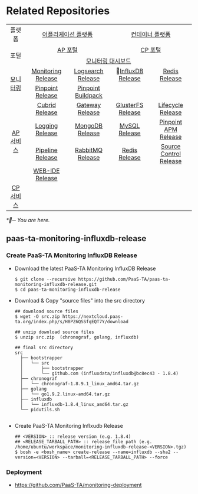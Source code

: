 # Related Repositories
<table>
  <tr>
    <td colspan=2 align=center>플랫폼</td>
    <td colspan=2 align=center><a href="https://github.com/PaaS-TA/paasta-deployment">어플리케이션 플랫폼</a></td>
    <td colspan=2 align=center><a href="need_change">컨테이너 플랫폼</a></td>
  </tr>
  <tr>
    <td colspan=2 rowspan=2 align=center>포털</td>
    <td colspan=2 align=center><a href="https://github.com/PaaS-TA/portal-deployment">AP 포털</a></td>
    <td colspan=2 align=center><a href="need_change">CP 포털</a></td>
  </tr>
  <tr align=center>
    <td colspan=4><a href="https://github.com/PaaS-TA/PaaS-TA-Monitoring">모니터링 대시보드</a></td>
  </tr>
  <tr align=center>
    <td rowspan=2 colspan=2><a href="https://github.com/PaaS-TA/monitoring-deployment">모니터링</a></td>
    <td><a href="https://github.com/PaaS-TA/PaaS-TA-Monitoring-Release">Monitoring Release</a></td>
    <td><a href="https://github.com/PaaS-TA/paas-ta-monitoring-logsearch-release">Logsearch Release</a></td>
    <td>🚩<a href="https://github.com/PaaS-TA/paas-ta-monitoring-influxdb-release">InfluxDB Release</a></td>
    <td><a href="https://github.com/PaaS-TA/paas-ta-monitoring-redis-release">Redis Release</a></td>
  </tr>
  <tr align=center>
    <td><a href="https://github.com/PaaS-TA/PAAS-TA-PINPOINT-MONITORING-RELEASE">Pinpoint Release</td>
    <td><a href="https://github.com/PaaS-TA/PAAS-TA-PINPOINT-MONITORING-BUILDPACK">Pinpoint Buildpack</td>
    <td></td>
    <td></td>
  </tr>
  </tr>
  <tr align=center>
    <td rowspan=4 colspan=2><a href="https://github.com/PaaS-TA/service-deployment">AP 서비스</a></td>
    <td><a href="https://github.com/PaaS-TA/PAAS-TA-CUBRID-RELEASE">Cubrid Release</a></td>
    <td><a href="https://github.com/PaaS-TA/PAAS-TA-API-GATEWAY-SERVICE-RELEASE">Gateway Release</a></td>
    <td><a href="https://github.com/PaaS-TA/PAAS-TA-GLUSTERFS-RELEASE">GlusterFS Release</a></td>
    <td><a href="https://github.com/PaaS-TA/PAAS-TA-APP-LIFECYCLE-SERVICE-RELEASE">Lifecycle Release</a></td>
  </tr>
  <tr align=center>
    <td><a href="https://github.com/PaaS-TA/PAAS-TA-LOGGING-SERVICE-RELEASE">Logging Release</a></td>
    <td><a href="https://github.com/PaaS-TA/PAAS-TA-MONGODB-SHARD-RELEASE">MongoDB Release</a></td>
    <td><a href="https://github.com/PaaS-TA/PAAS-TA-MYSQL-RELEASE">MySQL Release</a></td>
    <td><a href="https://github.com/PaaS-TA/PAAS-TA-PINPOINT-RELEASE">Pinpoint APM Release</a></td>
  </tr>
  <tr align=center>
    <td><a href="https://github.com/PaaS-TA/PAAS-TA-DELIVERY-PIPELINE-RELEASE">Pipeline Release</a></td>
    <td align=center><a href="https://github.com/PaaS-TA/rabbitmq-release">RabbitMQ Release</a></td>
    <td><a href="https://github.com/PaaS-TA/PAAS-TA-ON-DEMAND-REDIS-RELEASE">Redis Release</a></td>
    <td><a href="https://github.com/PaaS-TA/PAAS-TA-SOURCE-CONTROL-RELEASE">Source Control Release</a></td>
  </tr>
  <tr align=center>
    <td><a href="https://github.com/PaaS-TA/PAAS-TA-WEB-IDE-RELEASE-NEW">WEB-IDE Release</a></td>
    <td></td>
    <td></td>
    <td></td>
  </tr>
  <tr align=center>
    <td rowspan=1 colspan=2><a href="https://github.com/PaaS-TA/service-deployment">CP 서비스</a></td>
    <td></td>
    <td></td>
    <td></td>
    <td></td>
  </tr>
</table>
<i>*🚩─ You are here.</i>

## paas-ta-monitoring-influxdb-release

### Create PaaS-TA Monitoring InfluxDB Release   
  - Download the latest PaaS-TA Monitoring InfluxDB Release    
    ```   
    $ git clone --recursive https://github.com/PaaS-TA/paas-ta-monitoring-influxdb-release.git    
    $ cd paas-ta-monitoring-influxdb-release   
    ```   
  - Download & Copy "source files" into the src directory    
    ```   
    ## download source files    
    $ wget -O src.zip https://nextcloud.paas-ta.org/index.php/s/H8PZ6QSSfqEQT7Y/download
    
    ## unzip download source files    
    $ unzip src.zip  (chronograf, golang, influxdb)  

    ## final src directory
    src
      ├── bootstrapper
      │   └── src
      │       ├── bootstrapper
      │       └── github.com (influxdata/influxdb@bc8ec43 - 1.8.4)
      ├── chronograf
      │   └── chronograf-1.8.9.1_linux_amd64.tar.gz
      ├── golang
      │   └── go1.9.2.linux-amd64.tar.gz
      ├── influxdb
      │   └── influxdb-1.8.4_linux_amd64.tar.gz
      └── pidutils.sh

    
    ```  
  - Create PaaS-TA Monitoring Inflxudb Release   
    ```   
    ## <VERSION> :: release version (e.g. 1.8.4)   
    ## <RELEASE_TARBALL_PATH> :: release file path (e.g. /home/ubuntu/workspace/monitoring-influxdb-release-<VERSION>.tgz)    
    $ bosh -e <bosh_name> create-release --name=influxdb --sha2 --version=<VERSION> --tarball=<RELEASE_TARBALL_PATH> --force   
    ```    
### Deployment
- https://github.com/PaaS-TA/monitoring-deployment   

